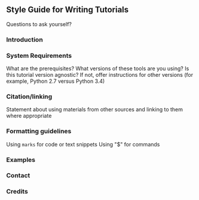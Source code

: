 ## Style Guide for Writing Tutorials
Questions to ask yourself?

### Introduction
### System Requirements
What are the prerequisites?
What versions of these tools are you using?
Is this tutorial version agnostic? If not, offer instructions for other versions (for example, Python 2.7 versus Python 3.4)
### Citation/linking
Statement about using materials from other sources and linking to them where appropriate
### Formatting guidelines
Using `marks` for code or text snippets
Using "$" for commands
### Examples
### Contact
### Credits
